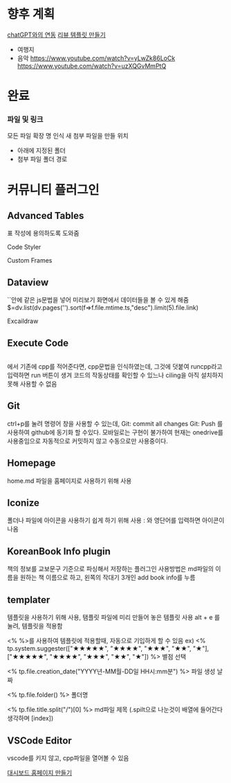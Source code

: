# 향후 계획
[chatGPT와의 연동](https://www.youtube.com/watch?v=heqhzKPBVHs&list=PL9eMAqlazwAjmkf7xKP94kChxVfc6tNJV&index=16)
[리뷰 템플릿 만들기](https://www.youtube.com/watch?v=Q2-aHQKEOHs&list=PL9eMAqlazwAjmkf7xKP94kChxVfc6tNJV&index=19)
- 여행지
- 음악
https://www.youtube.com/watch?v=yLwZk86LoCk
https://www.youtube.com/watch?v=uzXQGvMmPtQ
# 완료
### 파일 및 링크
모든 파일 확장 명 인식
새 첨부 파일을 만들 위치
- 아래에 지정된 폴더
- 첨부 파일 폴더 경로

# 커뮤니티 플러그인
## Advanced Tables
표 작성에 용의하도록 도와줌

Code Styler

Custom Frames

## Dataview
``안에 같은 js문법을 넣어 미리보기 화면에서 데이터들을 볼 수 있게 해줌
$=dv.list(dv.pages('').sort(f=>f.file.mtime.ts,"desc").limit(5).file.link)


Excaildraw

## Execute Code
```
```
에서 기존에 cpp를 적어준다면, cpp문법을 인식하였는데, 그것에 덧붙여 runcpp라고 입력하면 run 버튼이 생겨 코드의 작동상태를 확인할 수 있느나 ciling을 아직 설치하지 못해 사용할 수 없음

## Git
ctrl+p를 눌려 명령어 창을 사용할 수 있는데, 
Git: commit all changes
Git: Push
를 사용하여 github에 동기화 할 수있다. 모바일로는 구현이 불가하여 현재는 onedrive를 사용중임으로 자동적으로 커밋하지 않고 수동으로만 사용중이다.

## Homepage
home.md 파일을 홈페이지로 사용하기 위해 사용

## Iconize
폴더나 파일에 아이콘을 사용하기 쉽게 하기 위해 사용
: 와 영단어를 입력하면 아이콘이 나옴


## KoreanBook Info plugin
책의 정보를 교보문구 기준으로 파싱해서 저장하는 플러그인
사용방법은 md파일의 이름을 원하는 책 이름으로 하고, 왼쪽의 작대기 3개인 add book info를 누름

## templater
템플릿을 사용하기 위해 사용, 탬플릿 파일에 미리 만들어 놓은 템플릿 사용
alt + e 를 눌려, 템플릿을 적용함

<% %>를 사용하여 템플릿에 적용할때, 자동으로 기입하게 할 수 있음
ex) 
<% tp.system.suggester(["★★★★★", "★★★★", "★★★", "★★", "★"],["★★★★★", "★★★★", "★★★", "★★", "★"]) %>
별점 선택

<% tp.file.creation_date("YYYY년-MM월-DD일 HH시:mm분") %>
파일 생성 날짜

<% tp.file.folder() %>
폴더명

<% tp.file.title.split("/")[0] %>
md파일 제목 (.spilt으로 나눈것이 배열에 들어간다 생각하며 [index])


## VSCode Editor
vscode를 키지 않고, cpp파일을 열어볼 수 있음

[대시보드 홈페이지 만들기](https://www.youtube.com/watch?v=JknCCe1k9UY&list=PL9eMAqlazwAjmkf7xKP94kChxVfc6tNJV&index=18)